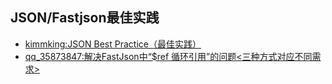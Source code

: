## JSON/Fastjson最佳实践

- [kimmking:JSON Best Practice（最佳实践）](http://kimmking.github.io/2017/06/06/json-best-practice/)
- [qq_35873847:解决FastJson中“$ref 循环引用”的问题<三种方式对应不同需求>](http://blog.csdn.net/qq_35873847/article/details/78850528)
